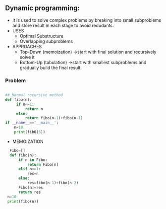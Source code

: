 ## Dynamic programming:
- It is used to solve complex problems by breaking into small subproblems and store result in each stage to avoid redudants.
- USES
	 - Optimal Substructure
	 - Overlapping subproblems
- APPROACHES
	 - Top-Down (memoization) ->start with final solution and recursively solve it
	 - Bottom-Up (tabulation) ->start with smallest subproblems and gradually build the final result.
### Problem

```python

## Normal recursive method
def fibo(n):
	 if n<=1:
		 return n
	 else:
		 return fibo(n-1)+fibo(n-1)
if __name__=='__main__':
	n=10
	print(fib0(5))
```


- MEMOIZATION

```python
  Fibo=[]
  def fibo(n):
	  if n in Fibo:
		  return Fibo[n]
	  elif n<=1:
		  res=n 
	  else:
		  res=fibo(n-1)+fibo(n-2)
	  Fibo[n]=res
	  return res
 n=10
 print(fibo(n))

```
